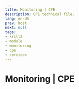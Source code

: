 ```yaml
---
title: Monitoring | CPE
description: CPE technical file.
lang: en-US
prev: host
next: null
tags:
- krill2
- module
- monitoring
- cpe
- services
---
```

# Monitoring | CPE
